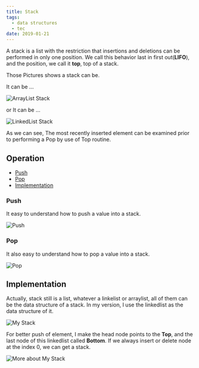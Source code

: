 ```yaml
---
title: Stack
tags:
  - data structures
  - tec
date: 2019-01-21
---
```


A stack is a list with the restriction that insertions and deletions can be performed in only one position. We call this behavior last in first out(**LIFO**), and the position, we call it **top**, top of a stack.

Those Pictures shows a stack can be.

It can be ...

![ArrayList Stack](https://sherlockblaze.com/resources/img/cs/stack/stack_1.png)

or It can be ...

![LinkedList Stack](https://sherlockblaze.com/resources/img/cs/stack/stack_2.png)

As we can see, The most recently inserted element can be examined prior to performing a Pop by use of Top routine.

## Operation

- [Push](#Push)
- [Pop](#Pop)
- [Implementation](#Implemention)

### Push

It easy to understand how to push a value into a stack.

![Push](https://sherlockblaze.com/resources/img/cs/stack/stack_push.png)

### Pop

It also easy to understand how to pop a value into a stack.

![Pop](https://sherlockblaze.com/resources/img/cs/stack/stack_pop.png)

## Implementation

Actually, stack still is a list, whatever a linkelist or arraylist, all of them can be the data structure of a stack.
In my version, I use the linkedlist as the data structure of it.

![My Stack](https://sherlockblaze.com/resources/img/cs/stack/my_stack.png)

For better push of element, I make the head node points to the **Top**, and the last node of this linkedlist called **Bottom**. If we always insert or delete node at the index 0, we can get a stack.

![More about My Stack](https://sherlockblaze.com/resources/img/cs/stack/my_stack_more.png)

